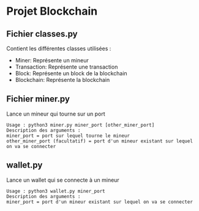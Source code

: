 # Projet Blockchain
## Fichier classes.py
Contient les différentes classes utilisées :
- Miner: Représente un mineur
- Transaction: Représente une transaction
- Block: Représente un block de la blockchain
- Blockchain: Représente la blockchain

## Fichier miner.py
Lance un mineur qui tourne sur un port
```console
Usage : python3 miner.py miner_port [other_miner_port]
Description des arguments :
miner_port = port sur lequel tourne le mineur
other_miner_port (facultatif) = port d'un mineur existant sur lequel on va se connecter
```

## wallet.py
Lance un wallet qui se connecte à un mineur
```console
Usage : python3 wallet.py miner_port
Description des arguments :
miner_port = port d'un mineur existant sur lequel on va se connecter
```
